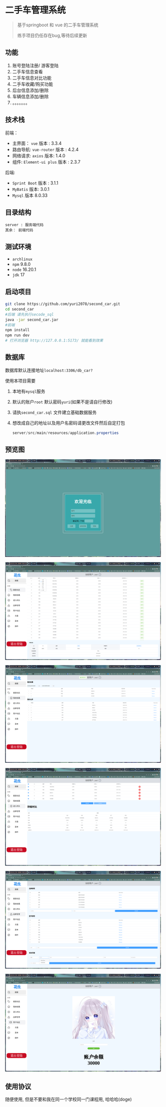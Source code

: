 # 二手车管理系统

> 基于springboot 和 vue 的二手车管理系统
>
> 练手项目仍任存在bug,等待后续更新
>
> 



## 功能

1. 账号登陆注册/ 游客登陆
2. 二手车信息查看
3. 二手车信息对比功能
4. 二手车收藏/购买功能
5. 后台信息添加/删除
6. 车辆信息添加/删除
7. 。。。。。。。

## 技术栈

前端：

- 主界面： `vue`  版本 : 3.3.4
- 路由导航: `vue-router` 版本 : 4.2.4
- 网络请求: `axios` 版本: 1.4.0
- 组件: `Element-ui plus` 版本 : 2.3.7

后端:

- `Sprint Boot` 版本 : 3.1.1
- `MyBatis` 版本: 3.0.1
- `Mysql` 版本 8.0.33



## 目录结构

```
server : 服务端代码
其余： 前端代码
```



## 测试环境

- `archlinux` 
- `npm` 9.8.0
- `node` 16.20.1
- `jdk` 17



## 启动项目

```bash
git clone https://github.com/yuri2078/second_car.git
cd second_car
#后端 请先执行secode_sql 
java -jar second_car.jar
#前端
npm install 
npm run dev
# 打开浏览器 http://127.0.0.1:5173/ 就能看到效果
```



## 数据库

数据库默认连接地址`localhost:3306/db_car?`

使用本项目需要

1. 本地有`mysql`服务

2. 默认的账户`root` 默认密码`yuri`(如果不是请自行修改)

3. 请执`second_car.sql` 文件建立基础数据服务

4. 想改成自己的地址以及用户名密码请更改文件然后自定打包

   ```java
   server/src/main/resources/application.properties
   ```



## 预览图

![](docs/2023-07-19-16-53-12.png)

![](docs/2023-07-19-16-53-48.png)

![](docs/2023-07-19-16-53-56.png)

![](docs/2023-07-19-16-54-17.png)

![](docs/2023-07-19-16-54-28.png)

![](docs/2023-07-19-16-54-30.png)


## 使用协议

随便使用, 但是不要和我在同一个学校同一门课程用, 哈哈哈(doge)